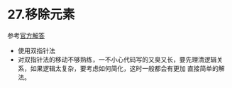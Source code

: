 # 27.移除元素
参考[官方解答](https://leetcode-cn.com/problems/remove-element/solution/yi-chu-yuan-su-by-leetcode-solution-svxi/)
* 使用双指针法
* 对双指针法的移动不够熟练，一不小心代码写的又臭又长，要先理清逻辑关系，如果逻辑太复杂，要考虑如何简化，这时一般都会有更加
直接简单的解法。